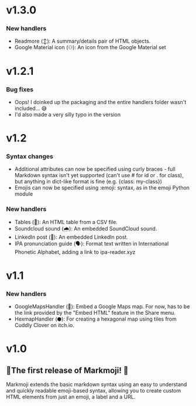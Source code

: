 # v1.3.0
### New handlers
- Readmore (↕): A summary/details pair of HTML objects.
- Google Material icon (⚇): An icon from the Google Material set

# v1.2.1
### Bug fixes
- Oops! I doinked up the packaging and the entire handlers folder wasn't included... 😅
- I'd also made a very silly typo in the version

# v1.2
### Syntax changes
- Additional attributes can now be specified using curly braces - full Markdown syntax isn't yet supported (can't use # for id or . for class), but anything in dict-like format is fine (e.g. {class: my-class})
- Emojis can now be specified using :emoji: syntax, as in the emoji Python module
### New handlers
- Tables (🔢): An HTML table from a CSV file.
- Soundcloud sound (🌧️): An embedded SoundCloud sound.
- LinkedIn post (📠): An embedded LinkedIn post.
- IPA pronunciation guide (🗣️): Format text written in International Phonetic Alphabet, adding a link to ipa-reader.xyz

# v1.1
### New handlers
- GoogleMapsHandler (📍): Embed a Google Maps map. For now, has to be the link provided by the "Embed HTML" feature in the Share menu.
- HexmapHandler (⬢): For creating a hexagonal map using tiles from Cuddly Clover on itch.io.

# v1.0
## 🎉The first release of Markmoji! 🎉
Markmoji extends the basic markdown syntax using an easy to understand and quickly readable emoji-based syntax, allowing you to create custom HTML elements from just an emoji, a label and a URL.